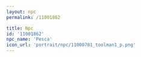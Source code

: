 ```yaml
---
layout: npc
permalink: /11001862

title: Npc
id: '11001862'
npc_name: 'Pesca'
icon_url: 'portrait/npc/11000781_toolman1_p.png'
---
```

